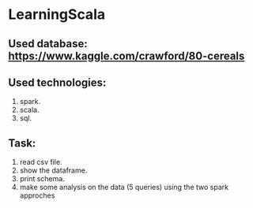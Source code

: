 # LearningScala
 ## Used database: https://www.kaggle.com/crawford/80-cereals
 
 ## Used technologies:
  1. spark.
  2. scala.
  3. sql.

 ## Task:
  1. read csv file.
  2. show the dataframe.
  3. print schema.
  4. make some analysis on the data (5 queries) using the two spark approches
